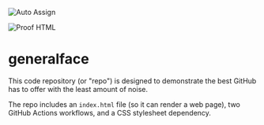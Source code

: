![Auto Assign](https://github.com/generalface/homo-repo/actions/workflows/auto-assign.yml/badge.svg)

![Proof HTML](https://github.com/generalface/homo-repo/actions/workflows/proof-html.yml/badge.svg)

# generalface
This code repository (or "repo") is designed to demonstrate the best GitHub has to offer with the least amount of noise.

The repo includes an `index.html` file (so it can render a web page), two GitHub Actions workflows, and a CSS stylesheet dependency.
